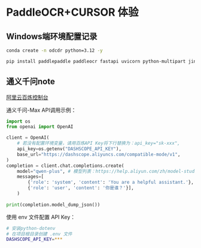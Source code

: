 # PaddleOCR+CURSOR 体验

## Windows端环境配置记录

```bash
conda create -n odcdr python=3.12 -y

pip install paddlepaddle paddleocr fastapi uvicorn python-multipart jinja2 python-dotenv openai you-get -i https://pypi.tuna.tsinghua.edu.cn/simple

```

## 通义千问note

[阿里云百炼控制台](https://bailian.console.aliyun.com/)

通义千问-Max API调用示例：

```python
import os
from openai import OpenAI

client = OpenAI(
    # 若没有配置环境变量，请用百炼API Key将下行替换为：api_key="sk-xxx",
    api_key=os.getenv("DASHSCOPE_API_KEY"), 
    base_url="https://dashscope.aliyuncs.com/compatible-mode/v1",
)
completion = client.chat.completions.create(
    model="qwen-plus", # 模型列表：https://help.aliyun.com/zh/model-studio/getting-started/models
    messages=[
        {'role': 'system', 'content': 'You are a helpful assistant.'},
        {'role': 'user', 'content': '你是谁？'}],
    )
    
print(completion.model_dump_json())
```

使用 env 文件配置 API Key：

```bash
# 安装python-dotenv
# 在项目根目录创建 .env 文件
DASHSCOPE_API_KEY=***
```

